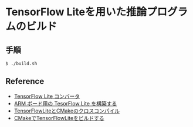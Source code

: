 # TensorFlow Liteを用いた推論プログラムのビルド

## 手順

```
$ ./build.sh
```

## Reference

* [TensorFlow Lite コンバータ](https://www.tensorflow.org/lite/convert/index)
* [ARM ボード用の TesorFlow Lite を構築する](https://www.tensorflow.org/lite/guide/build_arm)
* [TensorFlowLiteとCMakeのクロスコンパイル](https://www.tensorflow.org/lite/guide/build_cmake_arm)
* [CMakeでTensorFlowLiteをビルドする](https://www.tensorflow.org/lite/guide/build_cmake)
